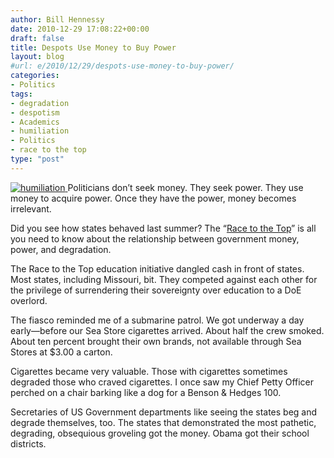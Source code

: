 ```yaml
---
author: Bill Hennessy
date: 2010-12-29 17:08:22+00:00
draft: false
title: Despots Use Money to Buy Power
layout: blog
#url: e/2010/12/29/despots-use-money-to-buy-power/
categories:
- Politics
tags:
- degradation
- despotism
- Academics
- humiliation
- Politics
- race to the top
type: "post"
---
```


[![humiliation](https://hennessysview.com/wp-content/uploads/2010/12/humiliation_thumb.jpg)
](https://hennessysview.com/wp-content/uploads/2010/12/humiliation.jpg)Politicians don’t seek money. They seek power. They use money to acquire power. Once they have the power, money becomes irrelevant.

 

Did you see how states behaved last summer? The “[Race to the Top](https://www.missourieducationwatchdog.com/2010/08/race-to-top-is-renamed-to-vision-for.html)” is all you need to know about the relationship between government money, power, and degradation. 

 

The Race to the Top education initiative dangled cash in front of states. Most states, including Missouri, bit. They competed against each other for the privilege of surrendering their sovereignty over education to a DoE overlord.

 

The fiasco reminded me of a submarine patrol. We got underway a day early—before our Sea Store cigarettes arrived. About half the crew smoked. About ten percent brought their own brands, not available through Sea Stores at $3.00 a carton.

 

Cigarettes became very valuable. Those with cigarettes sometimes degraded those who craved cigarettes. I once saw my Chief Petty Officer perched on a chair barking like a dog for a Benson & Hedges 100.

 

Secretaries of US Government departments like seeing the states beg and degrade themselves, too. The states that demonstrated the most pathetic, degrading, obsequious groveling got the money. Obama got their school districts. 
